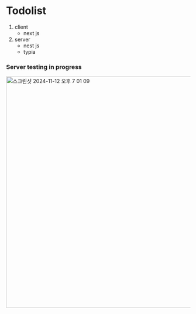 # Todolist

1. client
   - next js
2. server
   - nest js
   - typia

### Server testing in progress
<img width="633" alt="스크린샷 2024-11-12 오후 7 01 09" src="https://github.com/user-attachments/assets/b7199bdc-7669-45be-ab4b-98e347053930">

